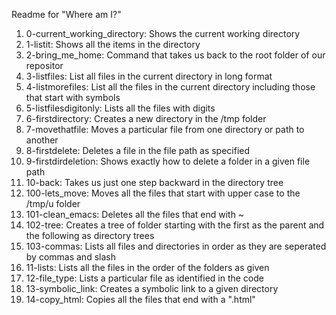 Readme for "Where am I?"
1. 0-current_working_directory: Shows the current working directory
2. 1-listit: Shows all the items in the directory
3. 2-bring_me_home: Command that takes us back to the root folder of our repositor
4. 3-listfiles: List all files in the current directory in long format
5. 4-listmorefiles: List all the files in the current directory including those that start with symbols
6. 5-listfilesdigitonly: Lists all the files with digits
7. 6-firstdirectory: Creates a new directory in the /tmp folder
8. 7-movethatfile: Moves a particular file from one directory or path to another
9. 8-firstdelete: Deletes a file in the file path as specified
10. 9-firstdirdeletion: Shows exactly how to delete a folder in a given file path
11. 10-back: Takes us just one step backward in the directory tree
12. 100-lets_move: Moves all the files that start with upper case to the /tmp/u folder
13. 101-clean_emacs: Deletes all the files that end with ~
14. 102-tree: Creates a tree of folder starting with the first as the parent and the following as directory trees
15. 103-commas: Lists all files and directories in order as they are seperated by commas and slash
16. 11-lists: Lists all the files in the order of the folders as given
17. 12-file_type: Lists a particular file as identified in the code
18. 13-symbolic_link: Creates a symbolic link to a given directory
19. 14-copy_html: Copies all the files that end with a ".html"
